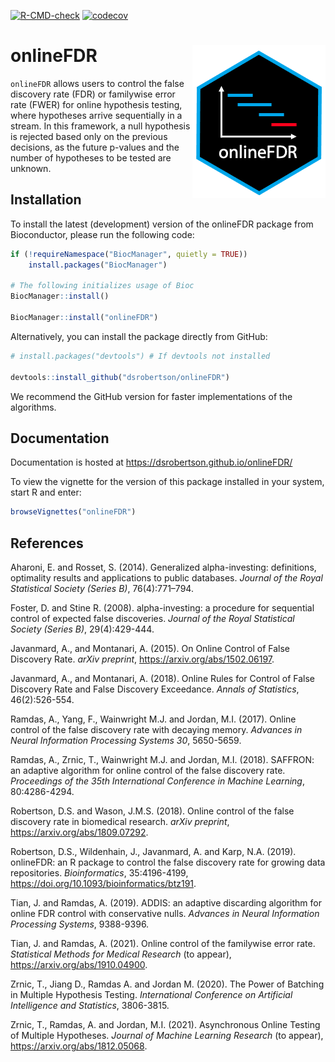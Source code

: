 <!-- badges: start -->

[![R-CMD-check](https://github.com/dsrobertson/onlineFDR/workflows/R-CMD-check/badge.svg)](https://github.com/dsrobertson/onlineFDR/actions)
[![codecov](https://codecov.io/gh/dsrobertson/onlineFDR/branch/master/graph/badge.svg)](https://codecov.io/gh/dsrobertson/onlineFDR)
<!-- badges: end -->

# onlineFDR <img src="man/figures/logo.png" align="right" />

`onlineFDR` allows users to control the false discovery rate (FDR) or
familywise error rate (FWER) for online hypothesis testing, where
hypotheses arrive sequentially in a stream. In this framework, a null
hypothesis is rejected based only on the previous decisions, as the
future p-values and the number of hypotheses to be tested are unknown.

## Installation

To install the latest (development) version of the onlineFDR package
from Bioconductor, please run the following code:

``` r
if (!requireNamespace("BiocManager", quietly = TRUE))
    install.packages("BiocManager")

# The following initializes usage of Bioc
BiocManager::install()

BiocManager::install("onlineFDR")
```

Alternatively, you can install the package directly from GitHub:

``` r
# install.packages("devtools") # If devtools not installed

devtools::install_github("dsrobertson/onlineFDR")
```

We recommend the GitHub version for faster implementations of the
algorithms.

## Documentation

Documentation is hosted at <https://dsrobertson.github.io/onlineFDR/>

To view the vignette for the version of this package installed in your
system, start R and enter:

``` r
browseVignettes("onlineFDR")
```

## References

Aharoni, E. and Rosset, S. (2014). Generalized alpha-investing:
definitions, optimality results and applications to public databases.
*Journal of the Royal Statistical Society (Series B)*, 76(4):771–794.

Foster, D. and Stine R. (2008). alpha-investing: a procedure for
sequential control of expected false discoveries. *Journal of the Royal
Statistical Society (Series B)*, 29(4):429-444.

Javanmard, A., and Montanari, A. (2015). On Online Control of False
Discovery Rate. *arXiv preprint*, <https://arxiv.org/abs/1502.06197>.

Javanmard, A., and Montanari, A. (2018). Online Rules for Control of
False Discovery Rate and False Discovery Exceedance. *Annals of
Statistics*, 46(2):526-554.

Ramdas, A., Yang, F., Wainwright M.J. and Jordan, M.I. (2017). Online
control of the false discovery rate with decaying memory. *Advances in
Neural Information Processing Systems 30*, 5650-5659.

Ramdas, A., Zrnic, T., Wainwright M.J. and Jordan, M.I. (2018). SAFFRON:
an adaptive algorithm for online control of the false discovery rate.
*Proceedings of the 35th International Conference in Machine Learning*,
80:4286-4294.

Robertson, D.S. and Wason, J.M.S. (2018). Online control of the false
discovery rate in biomedical research. *arXiv preprint*,
<https://arxiv.org/abs/1809.07292>.

Robertson, D.S., Wildenhain, J., Javanmard, A. and Karp, N.A. (2019).
onlineFDR: an R package to control the false discovery rate for growing
data repositories. *Bioinformatics*, 35:4196-4199,
<https://doi.org/10.1093/bioinformatics/btz191>.

Tian, J. and Ramdas, A. (2019). ADDIS: an adaptive discarding algorithm
for online FDR control with conservative nulls. *Advances in Neural
Information Processing Systems*, 9388-9396.

Tian, J. and Ramdas, A. (2021). Online control of the familywise error
rate. *Statistical Methods for Medical Research* (to appear),
<https://arxiv.org/abs/1910.04900>.

Zrnic, T., Jiang D., Ramdas A. and Jordan M. (2020). The Power of
Batching in Multiple Hypothesis Testing. *International Conference on
Artificial Intelligence and Statistics*, 3806-3815.

Zrnic, T., Ramdas, A. and Jordan, M.I. (2021). Asynchronous Online
Testing of Multiple Hypotheses. *Journal of Machine Learning Research*
(to appear), <https://arxiv.org/abs/1812.05068>.
